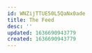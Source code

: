 ```yaml
---
id: WNZijTTUE50L5QaNx0ade
title: The Feed
desc: ''
updated: 1636690943779
created: 1636690943779
---
```


